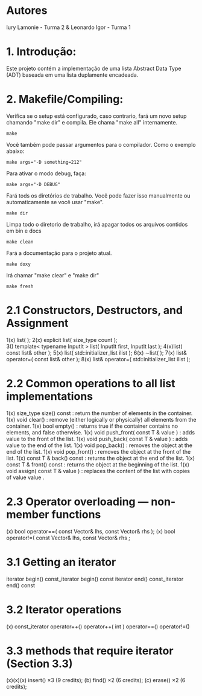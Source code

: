 # Autores

Iury Lamonie - Turma 2
& 
Leonardo Igor - Turma 1

# 1. Introdução:

Este projeto contém a implementação de uma lista Abstract Data Type (ADT) baseada em uma lista duplamente encadeada.

# 2. Makefile/Compiling:

Verifica se o setup está configurado, caso contrario, fará um novo setup chamando "make dir" e compila. Ele chama "make all" internamente.

```
make
```

Você também pode passar argumentos para o compilador. Como o exemplo abaixo:
```
make args="-D something=212"
```
Para ativar o modo debug, faça:

```
make args="-D DEBUG"
```

Fará tods os diretórios de trabalho. Você pode fazer isso manualmente ou automaticamente se você usar "make".
```
make dir
```

Limpa todo o diretorio de trabalho, irá apagar todos os arquivos contidos em bin e docs
```
make clean
```

Fará a documentação para o projeto atual.
```
make doxy
```

Irá chamar "make clear" e "make dir"
```
make fresh
```

# 2.1 Constructors, Destructors, and Assignment
1(x) list( ); 
2(x) explicit list( size_type count ); 	
3() template< typename InputIt > list( InputIt first, InputIt last ); 
4(x)list( const list& other );
5(x) list( std::initializer_list<T> ilist );
6(x) ∼list( ); 
7(x) list& operator=( const list& other );
8(x) list& operator=( std::initializer_list<T> ilist );
# 2.2 Common operations to all list implementations
1(x) size_type size() const : return the number of elements in the container.
1(x) void clear() : remove (either logically or physically) all elements from the container.
1(x) bool empty() : returns true if the container contains no elements, and false otherwise.
1(x) void push_front( const T & value ) : adds value to the front of the list.
1(x) void push_back( const T & value ) : adds value to the end of the list.
1(x) void pop_back() : removes the object at the end of the list.
1(x) void pop_front() : removes the object at the front of the list.
1(x) const T & back() const : returns the object at the end of the list.
1(x) const T & front() const : returns the object at the beginning of the list.
1(x) void assign( const T & value ) : replaces the content of the list with copies of value value .
# 2.3 Operator overloading — non-member functions
(x) bool operator==( const Vector& lhs, const Vector& rhs );
(x) bool operator!=( const Vector& lhs, const Vector& rhs ;

# 3.1 Getting an iterator
iterator begin()
const_iterator begin() const
iterator end()
const_iterator end() const
# 3.2 Iterator operations
(x) const_iterator
operator++()
operator++( int )
operator==()
operator!=()
# 3.3 methods that require iterator (Section 3.3)
(x)(x)(x) insert() ×3 (9 credits);
(b) find() ×2 (6 credits);
(c) erase() ×2 (6 credits);